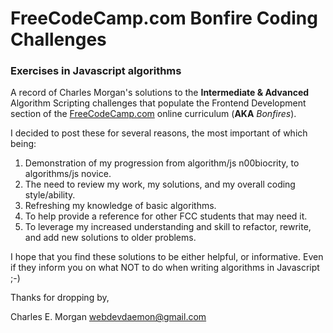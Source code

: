 # FreeCodeCamp.com Bonfire Coding Challenges
### Exercises in Javascript algorithms

A record of Charles Morgan's solutions to the **Intermediate & Advanced** Algorithm Scripting challenges that populate the Frontend Development section of the [FreeCodeCamp.com](http://freecodecamp.com) online curriculum (**AKA** *Bonfires*).

I decided to post these for several reasons, the most important of which being:
  1. Demonstration of my progression from algorithm/js n00biocrity, to algorithms/js novice.
  2. The need to review my work, my solutions, and my overall coding style/ability.
  3. Refreshing my knowledge of basic algorithms.
  4. To help provide a reference for other FCC students that may need it.
  5. To leverage my increased understanding and skill to refactor, rewrite, and add new solutions to older problems.

I hope that you find these solutions to be either helpful, or informative. Even if they inform you on what NOT to do when writing algorithms in Javascript ;-)

Thanks for dropping by,

Charles E. Morgan
webdevdaemon@gmail.com
